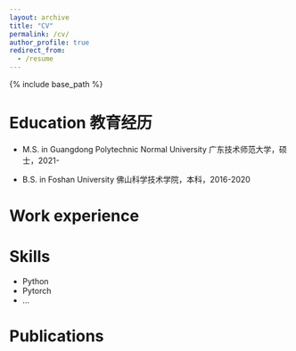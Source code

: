 ```yaml
---
layout: archive
title: "CV"
permalink: /cv/
author_profile: true
redirect_from:
  - /resume
---
```


{% include base_path %}

Education 教育经历
======
* M.S. in Guangdong Polytechnic Normal University 广东技术师范大学，硕士，2021-

* B.S. in Foshan University  佛山科学技术学院，本科，2016-2020

    

Work experience
======
Skills
======
* Python
* Pytorch
* ...

Publications
======

<!--

  <ul>{% for post in site.publications %}
    {% include archive-single-cv.html %}
  {% endfor %}</ul>


# Talks

  <ul>{% for post in site.talks %}
    {% include archive-single-talk-cv.html %}
  {% endfor %}</ul>
# Teaching

  <ul>{% for post in site.teaching %}
    {% include archive-single-cv.html %}
  {% endfor %}</ul>

Service and leadership
======
* Currently signed in to 43 different slack teams



-->
